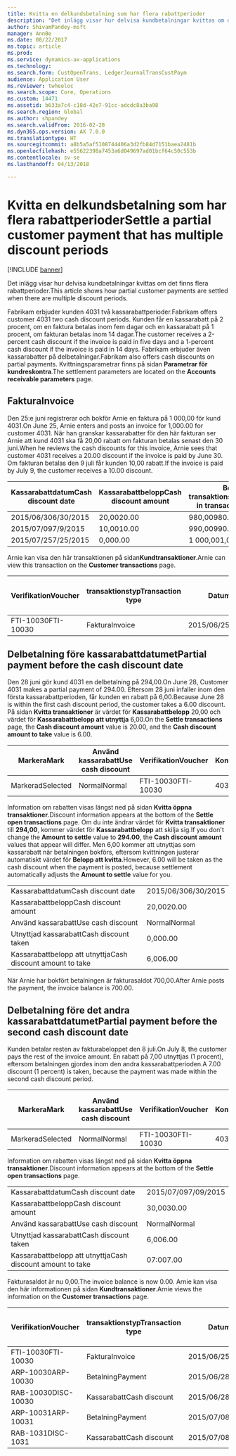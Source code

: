 ```yaml
---
title: Kvitta en delkundsbetalning som har flera rabattperioder
description: "Det inlägg visar hur delvisa kundbetalningar kvittas om det finns flera rabattperioder."
author: ShivamPandey-msft
manager: AnnBe
ms.date: 08/22/2017
ms.topic: article
ms.prod: 
ms.service: dynamics-ax-applications
ms.technology: 
ms.search.form: CustOpenTrans, LedgerJournalTransCustPaym
audience: Application User
ms.reviewer: twheeloc
ms.search.scope: Core, Operations
ms.custom: 14471
ms.assetid: b633a7c4-c18d-42e7-91cc-adcdc8a3ba98
ms.search.region: Global
ms.author: shpandey
ms.search.validFrom: 2016-02-28
ms.dyn365.ops.version: AX 7.0.0
ms.translationtype: HT
ms.sourcegitcommit: a8b5a5af5108744406a3d2fb84d7151baea2481b
ms.openlocfilehash: e55622398a7453a6d049697ad01bcf64c50c553b
ms.contentlocale: sv-se
ms.lasthandoff: 04/13/2018

---
```


# <a name="settle-a-partial-customer-payment-that-has-multiple-discount-periods"></a><span data-ttu-id="3f439-103">Kvitta en delkundsbetalning som har flera rabattperioder</span><span class="sxs-lookup"><span data-stu-id="3f439-103">Settle a partial customer payment that has multiple discount periods</span></span>

[!INCLUDE [banner](../includes/banner.md)]

<span data-ttu-id="3f439-104">Det inlägg visar hur delvisa kundbetalningar kvittas om det finns flera rabattperioder.</span><span class="sxs-lookup"><span data-stu-id="3f439-104">This article shows how partial customer payments are settled when there are multiple discount periods.</span></span>

<span data-ttu-id="3f439-105">Fabrikam erbjuder kunden 4031 två kassarabattperioder.</span><span class="sxs-lookup"><span data-stu-id="3f439-105">Fabrikam offers customer 4031 two cash discount periods.</span></span> <span data-ttu-id="3f439-106">Kunden får en kassarabatt på 2 procent, om en faktura betalas inom fem dagar och en kassarabatt på 1 procent, om fakturan betalas inom 14 dagar.</span><span class="sxs-lookup"><span data-stu-id="3f439-106">The customer receives a 2-percent cash discount if the invoice is paid in five days and a 1-percent cash discount if the invoice is paid in 14 days.</span></span> <span data-ttu-id="3f439-107">Fabrikam erbjuder även kassarabatter på delbetalningar.</span><span class="sxs-lookup"><span data-stu-id="3f439-107">Fabrikam also offers cash discounts on partial payments.</span></span> <span data-ttu-id="3f439-108">Kvittningsparametrar finns på sidan **Parametrar för kundreskontra**.</span><span class="sxs-lookup"><span data-stu-id="3f439-108">The settlement parameters are located on the **Accounts receivable parameters** page.</span></span>

## <a name="invoice"></a><span data-ttu-id="3f439-109">Faktura</span><span class="sxs-lookup"><span data-stu-id="3f439-109">Invoice</span></span>
<span data-ttu-id="3f439-110">Den 25:e juni registrerar och bokför Arnie en faktura på 1 000,00 för kund 4031.</span><span class="sxs-lookup"><span data-stu-id="3f439-110">On June 25, Arnie enters and posts an invoice for 1,000.00 for customer 4031.</span></span> <span data-ttu-id="3f439-111">När han granskar kassarabatter för den här fakturan ser Arnie att kund 4031 ska få 20,00 rabatt om fakturan betalas senast den 30 juni.</span><span class="sxs-lookup"><span data-stu-id="3f439-111">When he reviews the cash discounts for this invoice, Arnie sees that customer 4031 receives a 20.00 discount if the invoice is paid by June 30.</span></span> <span data-ttu-id="3f439-112">Om fakturan betalas den 9 juli får kunden 10,00 rabatt.</span><span class="sxs-lookup"><span data-stu-id="3f439-112">If the invoice is paid by July 9, the customer receives a 10.00 discount.</span></span>

| <span data-ttu-id="3f439-113">Kassarabattdatum</span><span class="sxs-lookup"><span data-stu-id="3f439-113">Cash discount date</span></span> | <span data-ttu-id="3f439-114">Kassarabattbelopp</span><span class="sxs-lookup"><span data-stu-id="3f439-114">Cash discount amount</span></span> | <span data-ttu-id="3f439-115">Belopp i transaktionsvalutan</span><span class="sxs-lookup"><span data-stu-id="3f439-115">Amount in transaction currency</span></span> |
|--------------------|----------------------|--------------------------------|
| <span data-ttu-id="3f439-116">2015/06/30</span><span class="sxs-lookup"><span data-stu-id="3f439-116">6/30/2015</span></span>          | <span data-ttu-id="3f439-117">20,00</span><span class="sxs-lookup"><span data-stu-id="3f439-117">20.00</span></span>                | <span data-ttu-id="3f439-118">980,00</span><span class="sxs-lookup"><span data-stu-id="3f439-118">980.00</span></span>                         |
| <span data-ttu-id="3f439-119">2015/07/09</span><span class="sxs-lookup"><span data-stu-id="3f439-119">7/9/2015</span></span>           | <span data-ttu-id="3f439-120">10,00</span><span class="sxs-lookup"><span data-stu-id="3f439-120">10.00</span></span>                | <span data-ttu-id="3f439-121">990,00</span><span class="sxs-lookup"><span data-stu-id="3f439-121">990.00</span></span>                         |
| <span data-ttu-id="3f439-122">2015/07/25</span><span class="sxs-lookup"><span data-stu-id="3f439-122">7/25/2015</span></span>          | <span data-ttu-id="3f439-123">0,00</span><span class="sxs-lookup"><span data-stu-id="3f439-123">0.00</span></span>                 | <span data-ttu-id="3f439-124">1 000,00</span><span class="sxs-lookup"><span data-stu-id="3f439-124">1,000.00</span></span>                       |

<span data-ttu-id="3f439-125">Arnie kan visa den här transaktionen på sidan**Kundtransaktioner**.</span><span class="sxs-lookup"><span data-stu-id="3f439-125">Arnie can view this transaction on the **Customer transactions** page.</span></span>

| <span data-ttu-id="3f439-126">Verifikation</span><span class="sxs-lookup"><span data-stu-id="3f439-126">Voucher</span></span>   | <span data-ttu-id="3f439-127">transaktionstyp</span><span class="sxs-lookup"><span data-stu-id="3f439-127">Transaction type</span></span> | <span data-ttu-id="3f439-128">Datum</span><span class="sxs-lookup"><span data-stu-id="3f439-128">Date</span></span>      | <span data-ttu-id="3f439-129">Faktura</span><span class="sxs-lookup"><span data-stu-id="3f439-129">Invoice</span></span> | <span data-ttu-id="3f439-130">Debetbelopp i transaktionsvaluta</span><span class="sxs-lookup"><span data-stu-id="3f439-130">Amount in transaction currency debit</span></span> | <span data-ttu-id="3f439-131">Kreditbelopp i transaktionsvaluta</span><span class="sxs-lookup"><span data-stu-id="3f439-131">Amount in transaction currency credit</span></span> | <span data-ttu-id="3f439-132">Saldo</span><span class="sxs-lookup"><span data-stu-id="3f439-132">Balance</span></span>  | <span data-ttu-id="3f439-133">Valuta</span><span class="sxs-lookup"><span data-stu-id="3f439-133">Currency</span></span> |
|-----------|------------------|-----------|---------|--------------------------------------|---------------------------------------|----------|----------|
| <span data-ttu-id="3f439-134">FTI-10030</span><span class="sxs-lookup"><span data-stu-id="3f439-134">FTI-10030</span></span> | <span data-ttu-id="3f439-135">Faktura</span><span class="sxs-lookup"><span data-stu-id="3f439-135">Invoice</span></span>          | <span data-ttu-id="3f439-136">2015/06/25</span><span class="sxs-lookup"><span data-stu-id="3f439-136">6/25/2015</span></span> | <span data-ttu-id="3f439-137">10030</span><span class="sxs-lookup"><span data-stu-id="3f439-137">10030</span></span>   | <span data-ttu-id="3f439-138">1 000,00</span><span class="sxs-lookup"><span data-stu-id="3f439-138">1,000.00</span></span>                             |                                       | <span data-ttu-id="3f439-139">1 000,00</span><span class="sxs-lookup"><span data-stu-id="3f439-139">1,000.00</span></span> | <span data-ttu-id="3f439-140">USD</span><span class="sxs-lookup"><span data-stu-id="3f439-140">USD</span></span>      |

## <a name="partial-payment-before-the-cash-discount-date"></a><span data-ttu-id="3f439-141">Delbetalning före kassarabattdatumet</span><span class="sxs-lookup"><span data-stu-id="3f439-141">Partial payment before the cash discount date</span></span>
<span data-ttu-id="3f439-142">Den 28 juni gör kund 4031 en delbetalning på 294,00.</span><span class="sxs-lookup"><span data-stu-id="3f439-142">On June 28, Customer 4031 makes a partial payment of 294.00.</span></span> <span data-ttu-id="3f439-143">Eftersom 28 juni infaller inom den första kassarabattperioden, får kunden en rabatt på 6,00.</span><span class="sxs-lookup"><span data-stu-id="3f439-143">Because June 28 is within the first cash discount period, the customer takes a 6.00 discount.</span></span> <span data-ttu-id="3f439-144">På sidan **Kvitta transaktioner** är värdet för **Kassarabattbelopp** 20,00 och värdet för **Kassarabattbelopp att utnyttja** 6,00.</span><span class="sxs-lookup"><span data-stu-id="3f439-144">On the **Settle transactions** page, the **Cash discount amount** value is 20.00, and the **Cash discount amount to take** value is 6.00.</span></span>

| <span data-ttu-id="3f439-145">Markera</span><span class="sxs-lookup"><span data-stu-id="3f439-145">Mark</span></span>     | <span data-ttu-id="3f439-146">Använd kassarabatt</span><span class="sxs-lookup"><span data-stu-id="3f439-146">Use cash discount</span></span> | <span data-ttu-id="3f439-147">Verifikation</span><span class="sxs-lookup"><span data-stu-id="3f439-147">Voucher</span></span>   | <span data-ttu-id="3f439-148">Konto</span><span class="sxs-lookup"><span data-stu-id="3f439-148">Account</span></span> | <span data-ttu-id="3f439-149">Datum</span><span class="sxs-lookup"><span data-stu-id="3f439-149">Date</span></span>      | <span data-ttu-id="3f439-150">Förfallodatum</span><span class="sxs-lookup"><span data-stu-id="3f439-150">Due date</span></span>  | <span data-ttu-id="3f439-151">Faktura</span><span class="sxs-lookup"><span data-stu-id="3f439-151">Invoice</span></span> | <span data-ttu-id="3f439-152">Belopp i transaktionsvalutan</span><span class="sxs-lookup"><span data-stu-id="3f439-152">Amount in transaction currency</span></span> | <span data-ttu-id="3f439-153">Valuta</span><span class="sxs-lookup"><span data-stu-id="3f439-153">Currency</span></span> | <span data-ttu-id="3f439-154">Belopp att kvitta</span><span class="sxs-lookup"><span data-stu-id="3f439-154">Amount to settle</span></span> |
|----------|-------------------|-----------|---------|-----------|-----------|---------|--------------------------------|----------|------------------|
| <span data-ttu-id="3f439-155">Markerad</span><span class="sxs-lookup"><span data-stu-id="3f439-155">Selected</span></span> | <span data-ttu-id="3f439-156">Normal</span><span class="sxs-lookup"><span data-stu-id="3f439-156">Normal</span></span>            | <span data-ttu-id="3f439-157">FTI-10030</span><span class="sxs-lookup"><span data-stu-id="3f439-157">FTI-10030</span></span> | <span data-ttu-id="3f439-158">4031</span><span class="sxs-lookup"><span data-stu-id="3f439-158">4031</span></span>    | <span data-ttu-id="3f439-159">2015/06/25</span><span class="sxs-lookup"><span data-stu-id="3f439-159">6/25/2015</span></span> | <span data-ttu-id="3f439-160">2015/07/25</span><span class="sxs-lookup"><span data-stu-id="3f439-160">7/25/2015</span></span> | <span data-ttu-id="3f439-161">10030</span><span class="sxs-lookup"><span data-stu-id="3f439-161">10030</span></span>   | <span data-ttu-id="3f439-162">1 000,00</span><span class="sxs-lookup"><span data-stu-id="3f439-162">1,000.00</span></span>                       | <span data-ttu-id="3f439-163">USD</span><span class="sxs-lookup"><span data-stu-id="3f439-163">USD</span></span>      | <span data-ttu-id="3f439-164">294,00</span><span class="sxs-lookup"><span data-stu-id="3f439-164">294.00</span></span>           |

<span data-ttu-id="3f439-165">Information om rabatten visas längst ned på sidan **Kvitta öppna transaktioner**.</span><span class="sxs-lookup"><span data-stu-id="3f439-165">Discount information appears at the bottom of the **Settle open transactions** page.</span></span> <span data-ttu-id="3f439-166">Om du inte ändrar värdet för **Kvitta transaktioner** till **294,00**, kommer värdet för **Kassarabattbelopp** att skilja sig.</span><span class="sxs-lookup"><span data-stu-id="3f439-166">If you don't change the **Amount to settle** value to **294.00**, the **Cash discount amount** values that appear will differ.</span></span> <span data-ttu-id="3f439-167">Men 6,00 kommer att utnyttjas som kassarabatt när betalningen bokförs, eftersom kvittningen justerar automatiskt värdet för **Belopp att kvitta**.</span><span class="sxs-lookup"><span data-stu-id="3f439-167">However, 6.00 will be taken as the cash discount when the payment is posted, because settlement automatically adjusts the **Amount to settle** value for you.</span></span>

|                              |           |
|------------------------------|-----------|
| <span data-ttu-id="3f439-168">Kassarabattdatum</span><span class="sxs-lookup"><span data-stu-id="3f439-168">Cash discount date</span></span>           | <span data-ttu-id="3f439-169">2015/06/30</span><span class="sxs-lookup"><span data-stu-id="3f439-169">6/30/2015</span></span> |
| <span data-ttu-id="3f439-170">Kassarabattbelopp</span><span class="sxs-lookup"><span data-stu-id="3f439-170">Cash discount amount</span></span>         | <span data-ttu-id="3f439-171">20,00</span><span class="sxs-lookup"><span data-stu-id="3f439-171">20.00</span></span>     |
| <span data-ttu-id="3f439-172">Använd kassarabatt</span><span class="sxs-lookup"><span data-stu-id="3f439-172">Use cash discount</span></span>            | <span data-ttu-id="3f439-173">Normal</span><span class="sxs-lookup"><span data-stu-id="3f439-173">Normal</span></span>    |
| <span data-ttu-id="3f439-174">Utnyttjad kassarabatt</span><span class="sxs-lookup"><span data-stu-id="3f439-174">Cash discount taken</span></span>          | <span data-ttu-id="3f439-175">0,00</span><span class="sxs-lookup"><span data-stu-id="3f439-175">0.00</span></span>      |
| <span data-ttu-id="3f439-176">Kassarabattbelopp att utnyttja</span><span class="sxs-lookup"><span data-stu-id="3f439-176">Cash discount amount to take</span></span> | <span data-ttu-id="3f439-177">6,00</span><span class="sxs-lookup"><span data-stu-id="3f439-177">6.00</span></span>      |

<span data-ttu-id="3f439-178">När Arnie har bokfört betalningen är fakturasaldot 700,00.</span><span class="sxs-lookup"><span data-stu-id="3f439-178">After Arnie posts the payment, the invoice balance is 700.00.</span></span>

## <a name="partial-payment-before-the-second-cash-discount-date"></a><span data-ttu-id="3f439-179">Delbetalning före det andra kassarabattdatumet</span><span class="sxs-lookup"><span data-stu-id="3f439-179">Partial payment before the second cash discount date</span></span>
<span data-ttu-id="3f439-180">Kunden betalar resten av fakturabeloppet den 8 juli.</span><span class="sxs-lookup"><span data-stu-id="3f439-180">On July 8, the customer pays the rest of the invoice amount.</span></span> <span data-ttu-id="3f439-181">En rabatt på 7,00 utnyttjas (1 procent), eftersom betalningen gjordes inom den andra kassarabattperioden.</span><span class="sxs-lookup"><span data-stu-id="3f439-181">A 7.00 discount (1 percent) is taken, because the payment was made within the second cash discount period.</span></span>

| <span data-ttu-id="3f439-182">Markera</span><span class="sxs-lookup"><span data-stu-id="3f439-182">Mark</span></span>     | <span data-ttu-id="3f439-183">Använd kassarabatt</span><span class="sxs-lookup"><span data-stu-id="3f439-183">Use cash discount</span></span> | <span data-ttu-id="3f439-184">Verifikation</span><span class="sxs-lookup"><span data-stu-id="3f439-184">Voucher</span></span>   | <span data-ttu-id="3f439-185">Konto</span><span class="sxs-lookup"><span data-stu-id="3f439-185">Account</span></span> | <span data-ttu-id="3f439-186">Datum</span><span class="sxs-lookup"><span data-stu-id="3f439-186">Date</span></span>      | <span data-ttu-id="3f439-187">Förfallodatum</span><span class="sxs-lookup"><span data-stu-id="3f439-187">Due date</span></span>  | <span data-ttu-id="3f439-188">Faktura</span><span class="sxs-lookup"><span data-stu-id="3f439-188">Invoice</span></span> | <span data-ttu-id="3f439-189">Debetbelopp i transaktionsvaluta</span><span class="sxs-lookup"><span data-stu-id="3f439-189">Amount in transaction currency debit</span></span> | <span data-ttu-id="3f439-190">Kreditbelopp i transaktionsvaluta</span><span class="sxs-lookup"><span data-stu-id="3f439-190">Amount in transaction currency credit</span></span> | <span data-ttu-id="3f439-191">Valuta</span><span class="sxs-lookup"><span data-stu-id="3f439-191">Currency</span></span> | <span data-ttu-id="3f439-192">Belopp att kvitta</span><span class="sxs-lookup"><span data-stu-id="3f439-192">Amount to settle</span></span> |
|----------|-------------------|-----------|---------|-----------|-----------|---------|--------------------------------------|---------------------------------------|----------|------------------|
| <span data-ttu-id="3f439-193">Markerad</span><span class="sxs-lookup"><span data-stu-id="3f439-193">Selected</span></span> | <span data-ttu-id="3f439-194">Normal</span><span class="sxs-lookup"><span data-stu-id="3f439-194">Normal</span></span>            | <span data-ttu-id="3f439-195">FTI-10030</span><span class="sxs-lookup"><span data-stu-id="3f439-195">FTI-10030</span></span> | <span data-ttu-id="3f439-196">4031</span><span class="sxs-lookup"><span data-stu-id="3f439-196">4031</span></span>    | <span data-ttu-id="3f439-197">2015/06/25</span><span class="sxs-lookup"><span data-stu-id="3f439-197">6/25/2015</span></span> | <span data-ttu-id="3f439-198">2015/07/25</span><span class="sxs-lookup"><span data-stu-id="3f439-198">7/25/2015</span></span> | <span data-ttu-id="3f439-199">10030</span><span class="sxs-lookup"><span data-stu-id="3f439-199">10030</span></span>   | <span data-ttu-id="3f439-200">700,00</span><span class="sxs-lookup"><span data-stu-id="3f439-200">700.00</span></span>                               |                                       | <span data-ttu-id="3f439-201">USD</span><span class="sxs-lookup"><span data-stu-id="3f439-201">USD</span></span>      | <span data-ttu-id="3f439-202">693,00</span><span class="sxs-lookup"><span data-stu-id="3f439-202">693.00</span></span>           |

<span data-ttu-id="3f439-203">Information om rabatten visas längst ned på sidan **Kvitta öppna transaktioner**.</span><span class="sxs-lookup"><span data-stu-id="3f439-203">Discount information appears at the bottom of the **Settle open transactions** page.</span></span>

|                              |           |
|------------------------------|-----------|
| <span data-ttu-id="3f439-204">Kassarabattdatum</span><span class="sxs-lookup"><span data-stu-id="3f439-204">Cash discount date</span></span>           | <span data-ttu-id="3f439-205">2015/07/09</span><span class="sxs-lookup"><span data-stu-id="3f439-205">7/09/2015</span></span> |
| <span data-ttu-id="3f439-206">Kassarabattbelopp</span><span class="sxs-lookup"><span data-stu-id="3f439-206">Cash discount amount</span></span>         | <span data-ttu-id="3f439-207">30,00</span><span class="sxs-lookup"><span data-stu-id="3f439-207">30.00</span></span>     |
| <span data-ttu-id="3f439-208">Använd kassarabatt</span><span class="sxs-lookup"><span data-stu-id="3f439-208">Use cash discount</span></span>            | <span data-ttu-id="3f439-209">Normal</span><span class="sxs-lookup"><span data-stu-id="3f439-209">Normal</span></span>    |
| <span data-ttu-id="3f439-210">Utnyttjad kassarabatt</span><span class="sxs-lookup"><span data-stu-id="3f439-210">Cash discount taken</span></span>          | <span data-ttu-id="3f439-211">6,00</span><span class="sxs-lookup"><span data-stu-id="3f439-211">6.00</span></span>      |
| <span data-ttu-id="3f439-212">Kassarabattbelopp att utnyttja</span><span class="sxs-lookup"><span data-stu-id="3f439-212">Cash discount amount to take</span></span> | <span data-ttu-id="3f439-213">07:00</span><span class="sxs-lookup"><span data-stu-id="3f439-213">7.00</span></span>      |

<span data-ttu-id="3f439-214">Fakturasaldot är nu 0,00.</span><span class="sxs-lookup"><span data-stu-id="3f439-214">The invoice balance is now 0.00.</span></span> <span data-ttu-id="3f439-215">Arnie kan visa den här informationen på sidan **Kundtransaktioner**.</span><span class="sxs-lookup"><span data-stu-id="3f439-215">Arnie views the information on the **Customer transactions** page.</span></span>

| <span data-ttu-id="3f439-216">Verifikation</span><span class="sxs-lookup"><span data-stu-id="3f439-216">Voucher</span></span>    | <span data-ttu-id="3f439-217">transaktionstyp</span><span class="sxs-lookup"><span data-stu-id="3f439-217">Transaction type</span></span> | <span data-ttu-id="3f439-218">Datum</span><span class="sxs-lookup"><span data-stu-id="3f439-218">Date</span></span>      | <span data-ttu-id="3f439-219">Faktura</span><span class="sxs-lookup"><span data-stu-id="3f439-219">Invoice</span></span> | <span data-ttu-id="3f439-220">Debetbelopp i transaktionsvaluta</span><span class="sxs-lookup"><span data-stu-id="3f439-220">Amount in transaction currency debit</span></span> | <span data-ttu-id="3f439-221">Kreditbelopp i transaktionsvaluta</span><span class="sxs-lookup"><span data-stu-id="3f439-221">Amount in transaction currency credit</span></span> | <span data-ttu-id="3f439-222">Saldo</span><span class="sxs-lookup"><span data-stu-id="3f439-222">Balance</span></span> | <span data-ttu-id="3f439-223">Valuta</span><span class="sxs-lookup"><span data-stu-id="3f439-223">Currency</span></span> |
|------------|------------------|-----------|---------|--------------------------------------|---------------------------------------|---------|----------|
| <span data-ttu-id="3f439-224">FTI-10030</span><span class="sxs-lookup"><span data-stu-id="3f439-224">FTI-10030</span></span>  | <span data-ttu-id="3f439-225">Faktura</span><span class="sxs-lookup"><span data-stu-id="3f439-225">Invoice</span></span>          | <span data-ttu-id="3f439-226">2015/06/25</span><span class="sxs-lookup"><span data-stu-id="3f439-226">6/25/2015</span></span> | <span data-ttu-id="3f439-227">10030</span><span class="sxs-lookup"><span data-stu-id="3f439-227">10030</span></span>   | <span data-ttu-id="3f439-228">1 000,00</span><span class="sxs-lookup"><span data-stu-id="3f439-228">1,000.00</span></span>                             |                                       | <span data-ttu-id="3f439-229">0,00</span><span class="sxs-lookup"><span data-stu-id="3f439-229">0.00</span></span>    | <span data-ttu-id="3f439-230">USD</span><span class="sxs-lookup"><span data-stu-id="3f439-230">USD</span></span>      |
| <span data-ttu-id="3f439-231">ARP-10030</span><span class="sxs-lookup"><span data-stu-id="3f439-231">ARP-10030</span></span>  |  <span data-ttu-id="3f439-232">Betalning</span><span class="sxs-lookup"><span data-stu-id="3f439-232">Payment</span></span>         | <span data-ttu-id="3f439-233">2015/06/28</span><span class="sxs-lookup"><span data-stu-id="3f439-233">6/28/2015</span></span> |         |                                      | <span data-ttu-id="3f439-234">294,00</span><span class="sxs-lookup"><span data-stu-id="3f439-234">294.00</span></span>                                | <span data-ttu-id="3f439-235">0,00</span><span class="sxs-lookup"><span data-stu-id="3f439-235">0.00</span></span>    | <span data-ttu-id="3f439-236">USD</span><span class="sxs-lookup"><span data-stu-id="3f439-236">USD</span></span>      |
| <span data-ttu-id="3f439-237">RAB-10030</span><span class="sxs-lookup"><span data-stu-id="3f439-237">DISC-10030</span></span> |  <span data-ttu-id="3f439-238">Kassarabatt</span><span class="sxs-lookup"><span data-stu-id="3f439-238">Cash discount</span></span>   | <span data-ttu-id="3f439-239">2015/06/28</span><span class="sxs-lookup"><span data-stu-id="3f439-239">6/28/2015</span></span> |         |                                      | <span data-ttu-id="3f439-240">6,00</span><span class="sxs-lookup"><span data-stu-id="3f439-240">6.00</span></span>                                  | <span data-ttu-id="3f439-241">0,00</span><span class="sxs-lookup"><span data-stu-id="3f439-241">0.00</span></span>    | <span data-ttu-id="3f439-242">USD</span><span class="sxs-lookup"><span data-stu-id="3f439-242">USD</span></span>      |
| <span data-ttu-id="3f439-243">ARP-10031</span><span class="sxs-lookup"><span data-stu-id="3f439-243">ARP-10031</span></span>  |  <span data-ttu-id="3f439-244">Betalning</span><span class="sxs-lookup"><span data-stu-id="3f439-244">Payment</span></span>         | <span data-ttu-id="3f439-245">2015/07/08</span><span class="sxs-lookup"><span data-stu-id="3f439-245">7/8/2015</span></span>  |         |                                      | <span data-ttu-id="3f439-246">693,00</span><span class="sxs-lookup"><span data-stu-id="3f439-246">693.00</span></span>                                | <span data-ttu-id="3f439-247">0,00</span><span class="sxs-lookup"><span data-stu-id="3f439-247">0.00</span></span>    | <span data-ttu-id="3f439-248">USD</span><span class="sxs-lookup"><span data-stu-id="3f439-248">USD</span></span>      |
| <span data-ttu-id="3f439-249">RAB-1031</span><span class="sxs-lookup"><span data-stu-id="3f439-249">DISC-1031</span></span>  |  <span data-ttu-id="3f439-250">Kassarabatt</span><span class="sxs-lookup"><span data-stu-id="3f439-250">Cash discount</span></span>   | <span data-ttu-id="3f439-251">2015/07/08</span><span class="sxs-lookup"><span data-stu-id="3f439-251">7/8/2015</span></span>  |         |                                      | <span data-ttu-id="3f439-252">07:00</span><span class="sxs-lookup"><span data-stu-id="3f439-252">7.00</span></span>                                  | <span data-ttu-id="3f439-253">0,00</span><span class="sxs-lookup"><span data-stu-id="3f439-253">0.00</span></span>    | <span data-ttu-id="3f439-254">USD</span><span class="sxs-lookup"><span data-stu-id="3f439-254">USD</span></span>      |






